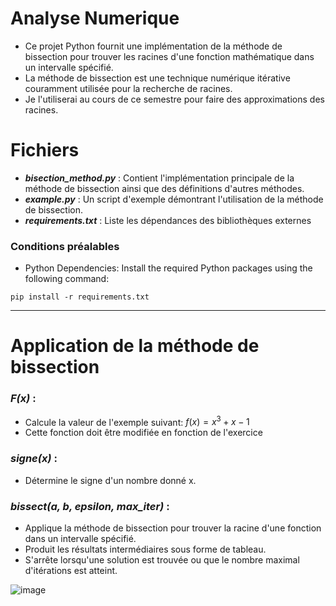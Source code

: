 # Analyse Numerique
- Ce projet Python fournit une implémentation de la méthode de bissection pour trouver les racines d'une fonction mathématique dans un intervalle spécifié. 
- La méthode de bissection est une technique numérique itérative couramment utilisée pour la recherche de racines.
- Je l'utiliserai au cours de ce semestre pour faire des approximations des racines.

# Fichiers
- ***bisection_method.py*** : Contient l'implémentation principale de la méthode de bissection ainsi que des définitions d'autres méthodes.
- ***example.py*** : Un script d'exemple démontrant l'utilisation de la méthode de bissection.
- ***requirements.txt*** : Liste les dépendances des bibliothèques externes

### Conditions préalables
- Python Dependencies: Install the required Python packages using the following command:
```console
pip install -r requirements.txt
```
---
#  Application de la méthode de bissection
### ***F(x)*** : 
- Calcule la valeur de l'exemple suivant: $f(x) = x^{3}+x-1$
- Cette fonction doit être modifiée en fonction de l'exercice
  
### ***signe(x)*** :
- Détermine le signe d'un nombre donné x.

### ***bissect(a, b, epsilon, max_iter)*** :
- Applique la méthode de bissection pour trouver la racine d'une fonction dans un intervalle spécifié.
- Produit les résultats intermédiaires sous forme de tableau.
- S'arrête lorsqu'une solution est trouvée ou que le nombre maximal d'itérations est atteint.
  
![image](https://github.com/ZahraneRabhi/Numerical-Analysis-/assets/88408227/17a15c33-af82-4a2d-a959-75d6121c2520)

